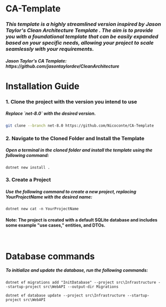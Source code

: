<h1>CA-Template</h1>
<h3><i>This template is a highly streamlined version inspired by Jason Taylor's Clean Architecture Template . The aim is to provide you with a foundational template that can be easily expanded based on your specific needs, allowing your project to scale seamlessly with your requirements.</i></h3>

<h5>Jason Taylor's CA Template: https://github.com/jasontaylordev/CleanArchitecture </h5>

<h1>Installation Guide</h1>

<h3>1. Clone the project with the version you intend to use</h3>

<h5>Replace `net-8.0` with the desired version.</h5>

```bash
git clone --branch net-8.0 https://github.com/Nicoconte/CA-Template
```

<h3>2. Navigate to the Cloned Folder and Install the Template</h3>

<h5>Open a terminal in the cloned folder and install the template using the following command:</h5>

```
dotnet new install .
```

<h3>3. Create a Project</h3>

<h5>Use the following command to create a new project, replacing YourProjectName with the desired name:</h5>

```
dotnet new cat -n YourProjectName
```

<h4>Note: The project is created with a default SQLite database and includes some example "use cases," entities, and DTOs.</h4>

<br>

<h1>Database commands</h1>

<h5>To initialize and update the database, run the following commands:</h5>

```
dotnet ef migrations add "InitDatabase" --project src\Infrastructure --startup-project src\WebAPI --output-dir Migrations
```

```
dotnet ef database update --project src\Infrastructure --startup-project src\WebAPI
```
